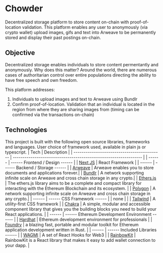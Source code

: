 # Chowder 
Decentralized storage platform to store content on-chain with proof-of-location validation. This platform enables any user to anonymously (via crypto wallet) upload images, gifs and text into Arweave to be permanently stored and display their past postings on-chain.

## Objective
Decentralized storage enables individuals to store content permentantly and anonymously. Why does this matter? Around the world, there are numerous cases of authoritarian control over entire populations directing the ability to have free speech and own freedom.

This platform addresses:
1. Individuals to upload images and text to Arweave using Bundlr
2. Confirm proof-of-location. Validation that an individual is located in the region from where they are sharing images from (timing can be confirmed via the transactions on-chain)

## Technologies

This project is built with the following open source libraries, frameworks and languages. User choice of framework used, available in plain js or typescript.
| Tech | Description |
| --------------------------------------------- | ------------------------------------------------------------------ |
| ------ | ------  Frontend / Design ------ |
| [Next JS](https://nextjs.org/) | React Framework |
| ------ | ------ Backend / Storage ------ |
| [Arweave](https://arweave.app/) | Arweave enables you to store documents and applications forever.|
| [Bundlr](https://bundlr.network/) | A network supporting infinite scale on Arweave and cross chain storage in any crypto.|
| [Ethers.js](https://docs.ethers.io/) | The ethers.js library aims to be a complete and compact library for interacting with the Ethereum Blockchain and its ecosystem. |
| [Polygon](polygon.technology/) | A network supporting infinite scale on Arweave and cross chain storage in any crypto.|
| ------ | ------ CSS Framework ------ |
| none | |
| [Tailwind](https://tailwindcss.com/) | A utility-first CSS framework |
| [Chakra](https://chakra-ui.com/) | A simple, modular and accessible component library that gives you the building blocks you need to build your React applications. |
| ------ | ------ Ethereum Development Environment ------ |
| [Hardhat](https://hardhat.org/) | Ethereum development environment for professionals |
| [Foundry](https://getfoundry.sh/) | a blazing fast, portable and modular toolkit for Ethereum application development written in Rust. |
| ------ | ------ Included Libraries ------ |
| [WAGMI](https://wagmi.sh/) | A set of React Hooks for Web3 |
| [RainbowKit](https://www.rainbowkit.com/docs/introduction) | RainbowKit is a React library that makes it easy to add wallet connection to your dapp. |